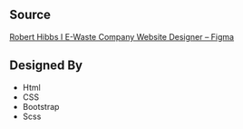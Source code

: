 
## Source
[Robert Hibbs I E-Waste Company Website Designer – Figma](https://www.figma.com/file/i9EtgOUgmalBZHeMIM95Rz/Robert-Hibbs-I-E-Waste-Company-Website-Designer?node-id=90%3A2&t=Fqj1su0Rqj1HCTpw-0)
## Designed By

 - Html
 - CSS
 - Bootstrap
 - Scss
